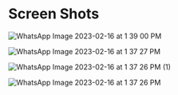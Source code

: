 # Screen Shots

![WhatsApp Image 2023-02-16 at 1 39 00 PM](https://user-images.githubusercontent.com/85394576/219308564-2173d41c-daa9-4ee7-bae7-f2790a7b4b07.jpeg)

![WhatsApp Image 2023-02-16 at 1 37 27 PM](https://user-images.githubusercontent.com/85394576/219308627-e621677c-6808-4ea1-b878-694f3cd4ef80.jpeg)

![WhatsApp Image 2023-02-16 at 1 37 26 PM (1)](https://user-images.githubusercontent.com/85394576/219308659-ca53f1db-2718-4798-9f0b-8f165bd000a4.jpeg)

![WhatsApp Image 2023-02-16 at 1 37 26 PM](https://user-images.githubusercontent.com/85394576/219308678-6bb9de08-a056-4f2c-9519-e11297516138.jpeg)
